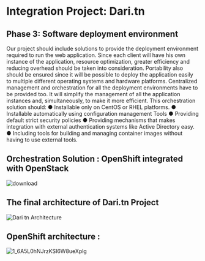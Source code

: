 # Integration Project: Dari.tn 

## Phase 3: Software deployment environment

Our project should include solutions to provide the deployment environment
required to run the web application. Since each client will have his own instance of the
application, resource optimization, greater efficiency and reducing overhead should be taken
into consideration. Portability also should be ensured since it will be possible to deploy the
application easily to multiple different operating systems and hardware platforms.
Centralized management and orchestration for all the deployment environments have to be
provided too. It will simplify the management of all the application instances and,
simultaneously, to make it more efficient. This orchestration solution should:
● Installable only on CentOS or RHEL platforms.
● Installable automatically using configuration management Tools
● Providing default strict security policies
● Providing mechanisms that makes integration with external authentication systems like
Active Directory easy.
● Including tools for building and managing container images without having to use external
tools.

## Orchestration Solution : OpenShift integrated with OpenStack


![download](https://user-images.githubusercontent.com/73407173/172672081-0bb56df6-810a-473c-a0f6-20ddf3054f13.png)


## The final architecture of Dari.tn Project 

![Dari tn Architecture](https://user-images.githubusercontent.com/73407173/172675243-83e274b2-8199-4cd6-be3a-29a22256a8f3.png)



## OpenShift architecture : 


![1_6A5L0hNJrzKSI6W8ueXplg](https://user-images.githubusercontent.com/73407173/172672096-15526be5-eef9-4325-a4ff-89782cb88f70.png)



